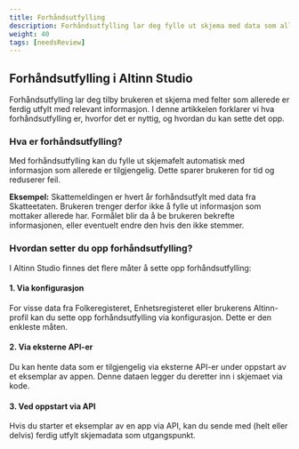 ```yaml
---
title: Forhåndsutfylling
description: Forhåndsutfylling lar deg fylle ut skjema med data som allerede finnes.
weight: 40
tags: [needsReview]
---
```


## Forhåndsutfylling i Altinn Studio

Forhåndsutfylling lar deg tilby brukeren et skjema med felter som allerede er ferdig utfylt med relevant informasjon. I denne artikkelen forklarer vi hva forhåndsutfylling er, hvorfor det er nyttig, og hvordan du kan sette det opp.

### Hva er forhåndsutfylling?

Med forhåndsutfylling kan du fylle ut skjemafelt automatisk med informasjon som allerede er tilgjengelig. Dette sparer brukeren for tid og reduserer feil.

**Eksempel:**
Skattemeldingen er hvert år forhåndsutfylt med data fra Skatteetaten. Brukeren trenger derfor ikke å fylle ut informasjon som mottaker allerede har. Formålet blir da å be brukeren bekrefte informasjonen, eller eventuelt endre den hvis den ikke stemmer.

<!--Det er viktig å alltid gjøre en vurdering av hvilke data som skal innhentes i et skjema, og om man har hjemmel til
å hente inn disse dataene. All data som hentes inn skal ha et formål.
> TODO: Få en jurist til å skrive noen linjer om hva som gjelder her mtp forhåndsutfylling.-->

### Hvordan setter du opp forhåndsutfylling?

I Altinn Studio finnes det flere måter å sette opp forhåndsutfylling:

#### 1. Via konfigurasjon
For visse data fra Folkeregisteret, Enhetsregisteret eller brukerens Altinn-profil kan du sette opp forhåndsutfylling via konfigurasjon. Dette er den enkleste måten.

#### 2. Via eksterne API-er
Du kan hente data som er tilgjengelig via eksterne API-er under oppstart av et eksemplar av appen. Denne dataen legger du deretter inn i skjemaet via kode.

#### 3. Ved oppstart via API
Hvis du starter et eksemplar av en app via API, kan du sende med (helt eller delvis) ferdig utfylt skjemadata som utgangspunkt.
